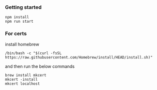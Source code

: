 ### Getting started 

```
npm install
npm run start
```

### For certs 

install homebrew 

`/bin/bash -c "$(curl -fsSL https://raw.githubusercontent.com/Homebrew/install/HEAD/install.sh)"`

and then run the below commands 

```
brew install mkcert
mkcert -install
mkcert localhost
```
